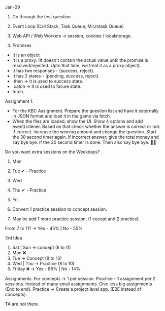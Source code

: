 Jan-09

1. Go through the test question.

2. Event Loop (Call Stack, Task Queue, Microtask Queue)
3. Web API / Web Workers -> session, cookies / localstorage.

4. Promises
- It is an object
- It is a proxy. (It doesn't contain the actual value until the promise is resolved/rejected. Upto that time, we treat it as a proxy object).
- It has two responses - (success, reject).
- It has 3 states - (pending, success, reject).
- .then -> It is used to success state.
- .catch -> It is used to failure state.
- fetch.

Assignment 1.
- For the KBC Assignment. Prepare the question list and have it externally in JSON format and load it in the game via fetch.
- When the files are loaded, show the UI. Show 4 options and add eventListener. Based on that check whether the answer is correct or not. If correct. Increase the winning amount and change the question. Start the 30 second timer again.
If incorrect answer, give the total money and say bye bye.
If the 30 second timer is done. Then also say bye bye. 👋🏻



Do you want extra sessions on the Weekdays?

1. Mon
2. Tue ✔ - Practice
3. Wed
4. Thu ✔ - Practice
5. Fri

1. Convert 1 practice session to concept session.
2. May be add 1 more practice session. (1 cocept and 2 practice).

From 7 to 11?
-> Yes - 45% | No - 55%


3rd Idea
1. Sat | Sun -> concept (8 to 11)
2. Mon ❌
3. Tue -> Concept (8 to 10)
4. Wed | Thu -> Practice (8 to 10)
5. Friday ❌
-> Yes - 86% | No - 14%

Assignments. For concepts -> 1 per session.
Practice - 1 assignment per 2 sessions.
Instead of many small assignments. Give less big assignments (End to end).
Practice -> Create a project level app. (E2E instead of concepts).

TA are not there.